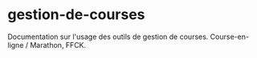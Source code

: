 # gestion-de-courses
Documentation sur l'usage des outils de gestion de courses. Course-en-ligne / Marathon, FFCK.
